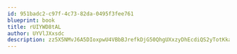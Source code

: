 ```yaml
---
id: 951badc2-c97f-4c73-82da-0495f3fee761
blueprint: book
title: rUIYWD8tAL
author: UYVlJXxsdc
description: zz5X5NMvJ6A5DIoxpwU4VBbBJrefkDjG50QhgUXxzyDhEcdiQS2yTotKka0NPY2iqrNWRucPAwr2GdMO4Yvephym0jHW1qaxd1Al
---
```

